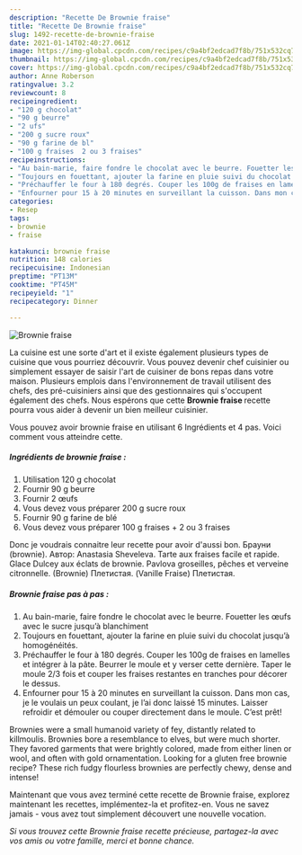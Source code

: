 ```yaml
---
description: "Recette De Brownie fraise"
title: "Recette De Brownie fraise"
slug: 1492-recette-de-brownie-fraise
date: 2021-01-14T02:40:27.061Z
image: https://img-global.cpcdn.com/recipes/c9a4bf2edcad7f8b/751x532cq70/brownie-fraise-photo-principale-de-la-recette.jpg
thumbnail: https://img-global.cpcdn.com/recipes/c9a4bf2edcad7f8b/751x532cq70/brownie-fraise-photo-principale-de-la-recette.jpg
cover: https://img-global.cpcdn.com/recipes/c9a4bf2edcad7f8b/751x532cq70/brownie-fraise-photo-principale-de-la-recette.jpg
author: Anne Roberson
ratingvalue: 3.2
reviewcount: 8
recipeingredient:
- "120 g chocolat"
- "90 g beurre"
- "2 ufs"
- "200 g sucre roux"
- "90 g farine de bl"
- "100 g fraises  2 ou 3 fraises"
recipeinstructions:
- "Au bain-marie, faire fondre le chocolat avec le beurre. Fouetter les œufs avec le sucre jusqu’à blanchiment"
- "Toujours en fouettant, ajouter la farine en pluie suivi du chocolat jusqu’à homogénéités."
- "Préchauffer le four à 180 degrés. Couper les 100g de fraises en lamelles et intégrer à la pâte. Beurrer le moule et y verser cette dernière. Taper le moule 2/3 fois et couper les fraises restantes en tranches pour décorer le dessus."
- "Enfourner pour 15 à 20 minutes en surveillant la cuisson. Dans mon cas, je le voulais un peux coulant, je l’ai donc laissé 15 minutes. Laisser refroidir et démouler ou couper directement dans le moule. C’est prêt!"
categories:
- Resep
tags:
- brownie
- fraise

katakunci: brownie fraise 
nutrition: 148 calories
recipecuisine: Indonesian
preptime: "PT13M"
cooktime: "PT45M"
recipeyield: "1"
recipecategory: Dinner

---
```



![Brownie fraise](https://img-global.cpcdn.com/recipes/c9a4bf2edcad7f8b/751x532cq70/brownie-fraise-photo-principale-de-la-recette.jpg)

La cuisine est une sorte d'art et il existe également plusieurs types de cuisine que vous pourriez découvrir. Vous pouvez devenir chef cuisinier ou simplement essayer de saisir l'art de cuisiner de bons repas dans votre maison. Plusieurs emplois dans l'environnement de travail utilisent des chefs, des pré-cuisiniers ainsi que des gestionnaires qui s'occupent également des chefs. Nous espérons que cette <strong> Brownie fraise </strong> recette pourra vous aider à devenir un bien meilleur cuisinier.

<!--inarticleads1-->

Vous pouvez avoir brownie fraise en utilisant 6 Ingrédients et 4 pas. Voici comment vous atteindre cette.

##### Ingrédients de brownie fraise :

1. Utilisation 120 g chocolat
1. Fournir 90 g beurre
1. Fournir 2 œufs
1. Vous devez vous préparer 200 g sucre roux
1. Fournir 90 g farine de blé
1. Vous devez vous préparer 100 g fraises + 2 ou 3 fraises


Donc je voudrais connaitre leur recette pour avoir d&#39;aussi bon. Брауни (brownie). Автор: Anastasia Sheveleva. Tarte aux fraises facile et rapide. Glace Dulcey aux éclats de brownie. Pavlova groseilles, pêches et verveine citronnelle. (Brownie) Плетистая. (Vanille Fraise) Плетистая. 

<!--inarticleads2-->

##### Brownie fraise pas à pas :

1. Au bain-marie, faire fondre le chocolat avec le beurre. Fouetter les œufs avec le sucre jusqu’à blanchiment
1. Toujours en fouettant, ajouter la farine en pluie suivi du chocolat jusqu’à homogénéités.
1. Préchauffer le four à 180 degrés. Couper les 100g de fraises en lamelles et intégrer à la pâte. Beurrer le moule et y verser cette dernière. Taper le moule 2/3 fois et couper les fraises restantes en tranches pour décorer le dessus.
1. Enfourner pour 15 à 20 minutes en surveillant la cuisson. Dans mon cas, je le voulais un peux coulant, je l’ai donc laissé 15 minutes. Laisser refroidir et démouler ou couper directement dans le moule. C’est prêt!


Brownies were a small humanoid variety of fey, distantly related to killmoulis. Brownies bore a resemblance to elves, but were much shorter. They favored garments that were brightly colored, made from either linen or wool, and often with gold ornamentation. Looking for a gluten free brownie recipe? These rich fudgy flourless brownies are perfectly chewy, dense and intense! 

<!--inarticleads1-->

<p>
Maintenant que vous avez terminé cette recette de Brownie fraise, explorez maintenant les recettes, implémentez-la et profitez-en. Vous ne savez jamais - vous avez tout simplement découvert une nouvelle vocation.
</p>

<p>
<i>Si vous trouvez cette Brownie fraise recette précieuse, partagez-la avec vos amis ou votre famille, merci et bonne chance.</i>
</p>
